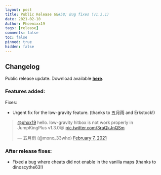 ```yaml
---
layout: post
title: Public Release 6&#58; Bug fixes (v1.3.1)
date: 2021-02-10
Author: Phoenixx19
tags: [release]
comments: false
toc: false
pinned: true
hidden: false
---
```


## Changelog

Public release update.
Download available [**here**](https://github.com/Phoenixx19/JumpKingPlus/releases/tag/v1.3.1). <!-- more -->

### Features added:
Fixes:
- Urgent fix for the low-gravity feature. (thanks to 五月雨 and Erkstock!)

<blockquote class="twitter-tweet"><p lang="en" dir="ltr"><a href="https://twitter.com/phxx19?ref_src=twsrc%5Etfw">@phxx19</a> hello. low-gravity hitbox is not work properly in JumpKingPlus v1.3.0😢 <a href="https://t.co/3raQkJnQSm">pic.twitter.com/3raQkJnQSm</a></p>&mdash; 五月雨 (@mono_33who) <a href="https://twitter.com/mono_33who/status/1358425873825734656?ref_src=twsrc%5Etfw">February 7, 2021</a></blockquote> <script async src="https://platform.twitter.com/widgets.js" charset="utf-8"></script>

### After release fixes:
- Fixed a bug where cheats did not enable in the vanilla maps (thanks to dinoscythe63!)